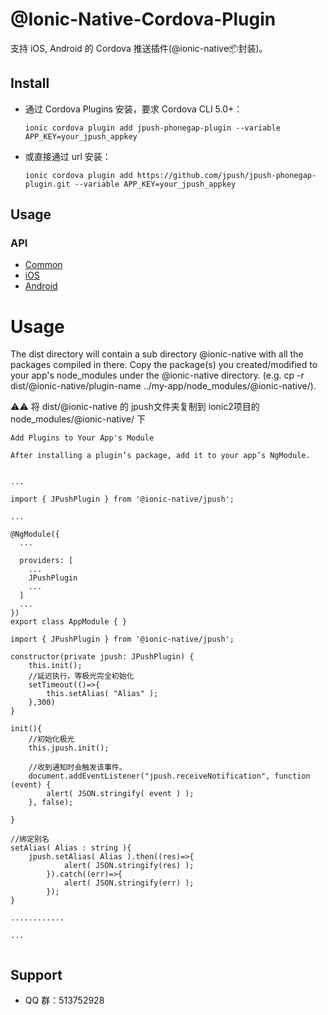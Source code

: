 # @Ionic-Native-Cordova-Plugin

支持 iOS, Android 的 Cordova 推送插件(@ionic-native📦封装)。

## Install

- 通过 Cordova Plugins 安装，要求 Cordova CLI 5.0+：

	```
	ionic cordova plugin add jpush-phonegap-plugin --variable APP_KEY=your_jpush_appkey
	```

- 或直接通过 url 安装：

	```
	ionic cordova plugin add https://github.com/jpush/jpush-phonegap-plugin.git --variable APP_KEY=your_jpush_appkey  
	```


## Usage
### API
- [Common](/doc/Common_detail_api.md)
- [iOS](/doc/iOS_API.md)
- [Android](/doc/Android_detail_api.md)

# Usage

The dist directory will contain a sub directory @ionic-native with all the packages compiled in there. Copy the package(s) you created/modified to your app's node_modules under the @ionic-native directory. (e.g. cp -r dist/@ionic-native/plugin-name ../my-app/node_modules/@ionic-native/).

⚠️⚠️ 将 dist/@ionic-native 的 jpush文件夹复制到 ionic2项目的 node_modules/@ionic-native/ 下

```
Add Plugins to Your App's Module

After installing a plugin’s package, add it to your app’s NgModule.


...

import { JPushPlugin } from '@ionic-native/jpush';

...

@NgModule({
  ...

  providers: [
    ...
    JPushPlugin
    ...
  ]
  ...
})
export class AppModule { }

```

```
import { JPushPlugin } from '@ionic-native/jpush';

constructor(private jpush: JPushPlugin) {
	this.init();
	//延迟执行，等极光完全初始化
	setTimeout(()=>{
		this.setAlias( "Alias" );
	},300)
}

init(){
    //初始化极光
    this.jpush.init();
    
    //收到通知时会触发该事件。
    document.addEventListener("jpush.receiveNotification", function (event) {
        alert( JSON.stringify( event ) );
    }, false);
    
}

//绑定别名
setAlias( Alias : string ){
	jpush.setAlias( Alias ).then((res)=>{
        	alert( JSON.stringify(res) );
      	}).catch((err)=>{
        	alert( JSON.stringify(err) );
      	});
}

............

...


```

## Support
- QQ 群：513752928


